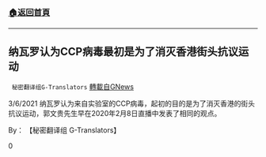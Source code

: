###  [:house:返回首頁](https://github.com/ourhimalayas/txt)
---

## 纳瓦罗认为CCP病毒最初是为了消灭香港街头抗议运动
` 秘密翻译组G-Translators` [轉載自GNews](https://gnews.org/zh-hans/963158/)

3/6/2021 纳瓦罗认为来自实验室的CCP病毒，起初的目的是为了消灭香港的街头抗议运动，郭文贵先生早在2020年2月8日直播中发表了相同的观点。

By： 【秘密翻译组 G-Translators】



0
